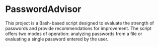 # PasswordAdvisor
This project is a Bash-based script designed to evaluate the strength of passwords and provide recommendations for improvement. The script offers two modes of operation: analyzing passwords from a file or evaluating a single password entered by the user.
